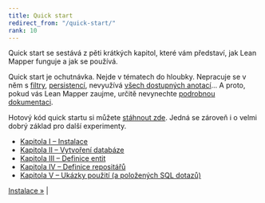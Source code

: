 ```yaml
---
title: Quick start
redirect_from: "/quick-start/"
rank: 10
---
```


Quick start se sestává z pěti krátkých kapitol, které vám představí, jak Lean Mapper funguje a jak se používá.

Quick start je ochutnávka. Nejde v tématech do hloubky. Nepracuje se v něm s [filtry](/cs/docs/filtry/), [persistencí](/cs/docs/persistence/), nevyužívá [všech dostupných anotací](/cs/docs/entity/#toc-vazby-v-anotacich)... A proto, pokud vás Lean Mapper zaujme, určitě nevynechte [podrobnou dokumentaci](/cs/docs/).

Hotový kód quick startu si můžete [stáhnout zde](https://github.com/LeanMapper/quickstart/archive/master.zip). Jedná se zároveň i o velmi dobrý základ pro další experimenty.

* [Kapitola I – Instalace](/cs/quick-start/kapitola-1/)
* [Kapitola II – Vytvoření databáze](/cs/quick-start/kapitola-2/)
* [Kapitola III – Definice entit](/cs/quick-start/kapitola-3/)
* [Kapitola IV – Definice repositářů](/cs/quick-start/kapitola-4/)
* [Kapitola V – Ukázky použití (a položených SQL dotazů)](/cs/quick-start/kapitola-5/)

[Instalace »](kapitola-1/) |
